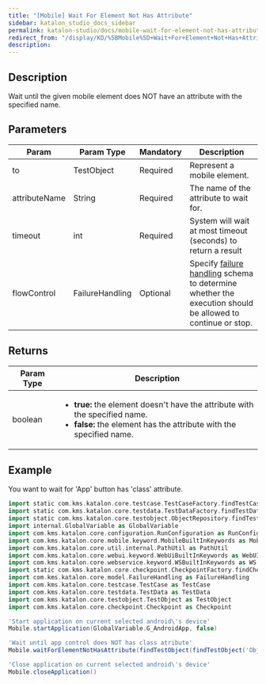 ```yaml
---
title: "[Mobile] Wait For Element Not Has Attribute" 
sidebar: katalon_studio_docs_sidebar
permalink: katalon-studio/docs/mobile-wait-for-element-not-has-attribute.html 
redirect_from: "/display/KD/%5BMobile%5D+Wait+For+Element+Not+Has+Attribute" 
description: 
---
```

Description
-----------

Wait until the given mobile element does NOT have an attribute with the specified name.

Parameters
----------

| Param | Param Type | Mandatory | Description |
| --- | --- | --- | --- |
| to | TestObject | Required | Represent a mobile element. |
| attributeName | String | Required | The name of the attribute to wait for. |
| timeout | int | Required | System will wait at most timeout (seconds) to return a result |
| flowControl | FailureHandling | Optional | Specify [failure handling](/x/qAAM) schema to determine whether the execution should be allowed to continue or stop. |

Returns
-------

<table><thead><tr><th>Param Type</th><th>Description</th></tr></thead><tbody><tr><td>boolean</td><td><ul><li><strong>true:</strong> the element doesn't have the attribute with the specified name.</li><li><strong>false: </strong>the element has the attribute with the specified name.</li></ul></td></tr></tbody></table>

Example
-------

You want to wait for 'App' button has 'class' attribute.

```groovy
import static com.kms.katalon.core.testcase.TestCaseFactory.findTestCase
import static com.kms.katalon.core.testdata.TestDataFactory.findTestData
import static com.kms.katalon.core.testobject.ObjectRepository.findTestObject
import internal.GlobalVariable as GlobalVariable
import com.kms.katalon.core.configuration.RunConfiguration as RunConfiguration
import com.kms.katalon.core.mobile.keyword.MobileBuiltInKeywords as Mobile
import com.kms.katalon.core.util.internal.PathUtil as PathUtil
import com.kms.katalon.core.webui.keyword.WebUiBuiltInKeywords as WebUI
import com.kms.katalon.core.webservice.keyword.WSBuiltInKeywords as WS
import static com.kms.katalon.core.checkpoint.CheckpointFactory.findCheckpoint
import com.kms.katalon.core.model.FailureHandling as FailureHandling
import com.kms.katalon.core.testcase.TestCase as TestCase
import com.kms.katalon.core.testdata.TestData as TestData
import com.kms.katalon.core.testobject.TestObject as TestObject
import com.kms.katalon.core.checkpoint.Checkpoint as Checkpoint

'Start application on current selected android\'s device'
Mobile.startApplication(GlobalVariable.G_AndroidApp, false)

'Wait until app control does NOT has class atribute'
Mobile.waitForElementNotHasAttribute(findTestObject(findTestObject('Object Repository/Application/android.widget.TextView - App')), 'class', 20)

'Close application on current selected android\'s device'
Mobile.closeApplication()
```